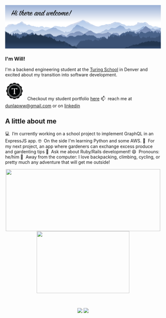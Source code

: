<img align="center" src="https://github.com/dunlapww/dunlapww/blob/main/icons/mtn_landscape_welcome.png" width="1000"/>

### I'm Will!
I'm a backend engineering student at the [Turing School](https://turing.io/) in Denver and excited about my transition into software development.

<img display="inline" src="https://github.com/dunlapww/dunlapww/blob/main/icons/turing_icon.png" height="60"> &nbsp; Checkout my student portfolio [here](https://alumni.turing.io/alumni/will-dunlap)
📫  &nbsp;reach me at dunlapww@gmail.com or on [linkedin](https://www.linkedin.com/in/willwdunlap/)

## A little about me
💻 &nbsp;I’m currently working on a school project to implement GraphQL in an ExpressJS app.
🤓  &nbsp;On the side I'm learning Python and some AWS.
🤔  &nbsp;For my next project, an app where gardeners can exchange excess produce and gardenting tips
💬  &nbsp;Ask me about Ruby/Rails development!
😄  &nbsp;Pronouns: he/him
🧗 &nbsp;Away from the computer: I love backpacking, climbing, cycling, or pretty much any adventure that will get me outside!

  
  <div align="center">
    <a href="https://github.com/dunlapww/github-readme-stats">
      <img align="center" src="https://github-readme-stats.vercel.app/api?username=dunlapww&show_icons=true&theme=prussian" height="200" width="500"/>
    </a>
    <a href="https://github.com/dunlapww/github-readme-stats">
      <img align="center" src="https://github-readme-stats.vercel.app/api/top-langs/?username=dunlapww&theme=prussian" height="200" width="300"/>
    </a>
  </div>
  <br>
  <br>
  
  

<p id="socialIcons" align="center">
    <a href="https://www.linkedin.com/in/willwdunlap/" alt="LinkedIn">
        <img src="https://img.shields.io/badge/-LinkedIn-blue?style=flat-square&logo=linkedin" /></a>
    <a href="https://www.codewars.com/users/dunlapww" alt="Codewars">
        <img src="https://www.codewars.com/users/dunlapww/badges/micro" /></a> 
</p>

